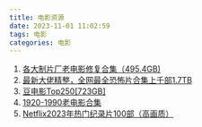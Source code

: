 ```yaml
---
title: 电影资源
date: 2023-11-01 11:02:59
tags: 电影
categories: 电影
---
```




1. [各大制片厂老电影修复合集（495.4GB)](https://pan.quark.cn/s/543aed8ae1f7#/list/share)
2. [最新大佬精整，全网最全恐怖片合集上千部1.7TB](https://pan.quark.cn/s/f45922f380b6#/list/share)
3. [豆电影Top250[723GB]](https://pan.quark.cn/s/f116e567acba#/list/share)
4. [1920-1990老电影合集](https://pan.quark.cn/s/a9177bc0545a#/list/share)
5. [Netflix2023年热门纪录片100部（高画质）](https://pan.quark.cn/s/17a83577f220#/list/share)
